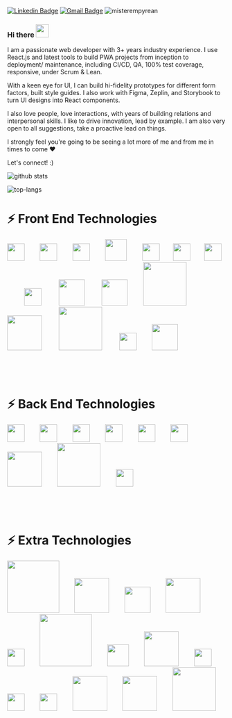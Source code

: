[![Linkedin Badge](https://img.shields.io/badge/-carlbowen-blue?style=flat-square&logo=Linkedin&logoColor=white&link=https://www.linkedin.com/in/carl-bowen/)](https://www.linkedin.com/in/carl-bowen/)
[![Gmail Badge](https://img.shields.io/badge/-carl@pixelempyrean.com-c14438?style=flat-square&logo=Gmail&logoColor=white&link=mailto:carl@pixelempyrean.com)](mailto:carl@pixelempyrean.com)
<img src="https://komarev.com/ghpvc/?username=misterempyrean" alt="misterempyrean" />

### Hi there <img src="https://raw.githubusercontent.com/MartinHeinz/MartinHeinz/master/wave.gif" width="30px">

I am a passionate web developer with 3+ years industry experience. I use React.js and latest tools to build PWA projects from inception to deployment/ maintenance, including CI/CD, QA, 100% test coverage, responsive, under Scrum & Lean.

With a keen eye for UI, I can build hi-fidelity prototypes for different form factors, built style guides. I also work with Figma, Zeplin, and Storybook to turn UI designs into React components.

I also love people, love interactions, with years of building relations and interpersonal skills. I like to drive innovation, lead by example. I am also very open to all suggestions, take a proactive lead on things.

I strongly feel you're going to be seeing a lot more of me and from me in times to come ❤️

Let's connect! :)

![github stats](https://bad-apple-github-readme.vercel.app/api?show_bg=1&username=misterempyrean)

![top-langs](https://github-readme-stats.vercel.app/api/top-langs?username=misterempyrean)

# ⚡ Front End Technologies
<img src="https://devicons.github.io/devicon/devicon.git/icons/html5/html5-plain.svg" width="40px">&nbsp;&nbsp;&nbsp;&nbsp;&nbsp;&nbsp;&nbsp;&nbsp;
<img src="https://devicons.github.io/devicon/devicon.git/icons/css3/css3-plain.svg" width="40px">&nbsp;&nbsp;&nbsp;&nbsp;&nbsp;&nbsp;&nbsp;&nbsp;
<img src="https://devicons.github.io/devicon/devicon.git/icons/sass/sass-original.svg" width="40px">&nbsp;&nbsp;&nbsp;&nbsp;&nbsp;&nbsp;&nbsp;&nbsp;
<img src="https://spectrum.imgix.net/communities/e8792514-dc32-43ff-a26e-81c85754f193/test.png.0.3184486404030735?w=256&h=256&dpr=2&auto=compress&expires=1592438400000&ixlib=js-1.3.0&s=92c2cfaf13eff60051f30269df519313" width="50px">&nbsp;&nbsp;&nbsp;&nbsp;&nbsp;&nbsp;&nbsp;&nbsp;
<img src="https://devicons.github.io/devicon/devicon.git/icons/javascript/javascript-original.svg" width="40px">&nbsp;&nbsp;&nbsp;&nbsp;&nbsp;&nbsp;&nbsp;
<img src="https://devicons.github.io/devicon/devicon.git/icons/typescript/typescript-original.svg" width="40px">&nbsp;&nbsp;&nbsp;&nbsp;&nbsp;&nbsp;&nbsp;
<img src="https://devicons.github.io/devicon/devicon.git/icons/react/react-original.svg" width="40px">&nbsp;&nbsp;&nbsp;&nbsp;&nbsp;&nbsp;&nbsp;&nbsp;&nbsp;
<img src="https://devicons.github.io/devicon/devicon.git/icons/redux/redux-original.svg" width="40px">&nbsp;&nbsp;&nbsp;&nbsp;&nbsp;&nbsp;&nbsp;&nbsp;&nbsp;
<img src="https://cdn.freebiesupply.com/logos/large/2x/redux-saga-logo-png-transparent.png" width="60px">&nbsp;&nbsp;&nbsp;&nbsp;&nbsp;&nbsp;&nbsp;&nbsp;&nbsp;
<img src="https://upload.wikimedia.org/wikipedia/commons/thumb/8/8e/Nextjs-logo.svg/800px-Nextjs-logo.svg.png" width="60px">&nbsp;&nbsp;&nbsp;&nbsp;&nbsp;&nbsp;&nbsp;&nbsp;
<img src="https://symbols.getvecta.com/stencil_82/65_graphql.e375806f99.svg" width="100px">&nbsp;&nbsp;&nbsp;&nbsp;&nbsp;&nbsp;&nbsp;&nbsp;
<img src="https://upload.wikimedia.org/wikipedia/commons/thumb/e/e0/Git-logo.svg/1280px-Git-logo.svg.png" width="80px">&nbsp;&nbsp;&nbsp;&nbsp;&nbsp;&nbsp;&nbsp;&nbsp;&nbsp;
<img src="https://encrypted-tbn0.gstatic.com/images?q=tbn%3AANd9GcRweE92ETil_kLy8x7jyM11saNlFC-0q4xEzQ&usqp=CAU" width="100px">&nbsp;&nbsp;&nbsp;&nbsp;&nbsp;&nbsp;&nbsp;&nbsp;&nbsp;
<img src="https://4.bp.blogspot.com/-LiJZ5I8E7K8/XIe_GeI5glI/AAAAAAAAIuw/4Awu8j8r0P8TKBXzyxyslHEfplOlK9-6QCK4BGAYYCw/s1600/icon%2Bfigma%2Bvector.png" width="40px">&nbsp;&nbsp;&nbsp;&nbsp;&nbsp;&nbsp;&nbsp;&nbsp;
<img src="https://miro.medium.com/max/3150/2*Quf1FX2VLly-mpdP9_M4Tw.png" width="60px">&nbsp;&nbsp;&nbsp;&nbsp;&nbsp;&nbsp;&nbsp;&nbsp;

&nbsp;

&nbsp; 

# ⚡ Back End Technologies
<img src="https://devicons.github.io/devicon/devicon.git/icons/nodejs/nodejs-plain.svg" width="40px">&nbsp;&nbsp;&nbsp;&nbsp;&nbsp;&nbsp;&nbsp;&nbsp;
<img src="https://devicons.github.io/devicon/devicon.git/icons/python/python-plain.svg" width="40px">&nbsp;&nbsp;&nbsp;&nbsp;&nbsp;&nbsp;&nbsp;&nbsp;
<img src="https://devicons.github.io/devicon/devicon.git/icons/express/express-original.svg" width="40px">&nbsp;&nbsp;&nbsp;&nbsp;&nbsp;&nbsp;&nbsp;&nbsp;
<img src="https://devicons.github.io/devicon/devicon.git/icons/redis/redis-original.svg" width="40px">&nbsp;&nbsp;&nbsp;&nbsp;&nbsp;&nbsp;&nbsp;&nbsp;
<img src="https://devicons.github.io/devicon/devicon.git/icons/postgresql/postgresql-original.svg" width="40px">&nbsp;&nbsp;&nbsp;&nbsp;&nbsp;&nbsp;&nbsp;&nbsp;
<img src="https://devicons.github.io/devicon/devicon.git/icons/mongodb/mongodb-original.svg" width="40px">&nbsp;&nbsp;&nbsp;&nbsp;&nbsp;&nbsp;&nbsp;&nbsp;
<img src="https://symbols-electrical.getvecta.com/stencil_80/56_flask.3a79b5a056.svg" width="80px">&nbsp;&nbsp;&nbsp;&nbsp;&nbsp;&nbsp;&nbsp;&nbsp;
<img src="https://www.vitoshacademy.com/wp-content/uploads/2015/05/sqlalchemy-logo1.png" width="100px">&nbsp;&nbsp;&nbsp;&nbsp;&nbsp;&nbsp;&nbsp;&nbsp;
<img src="https://devicons.github.io/devicon/devicon.git/icons/amazonwebservices/amazonwebservices-original.svg" width="40px">&nbsp;&nbsp;&nbsp;&nbsp;&nbsp;&nbsp;&nbsp;&nbsp;


&nbsp;

&nbsp; 


# ⚡ Extra Technologies
<img src="https://miro.medium.com/max/1400/1*I1bJuD1D5G2FvWP5IVyyFQ.png" width="120px">&nbsp;&nbsp;&nbsp;&nbsp;&nbsp;&nbsp;&nbsp;&nbsp;
<img src="https://scholarblogs.emory.edu/lits/files/2019/03/atomicdesign.png" width="80px">&nbsp;&nbsp;&nbsp;&nbsp;&nbsp;&nbsp;&nbsp;&nbsp;
<img src="https://devicons.github.io/devicon/devicon.git/icons/npm/npm-original-wordmark.svg" width="60px">&nbsp;&nbsp;&nbsp;&nbsp;&nbsp;&nbsp;&nbsp;&nbsp;
<img src="https://symbols.getvecta.com/stencil_85/19_jest.54571e35bb.svg" width="80px">&nbsp;&nbsp;&nbsp;&nbsp;&nbsp;&nbsp;&nbsp;&nbsp;
<img src="https://cdn.clipart.email/095fcdee50930516a38eeee67f0186fd_airbnb-logo-media-social-icon_512-512.png" width="40px">&nbsp;&nbsp;&nbsp;&nbsp;&nbsp;&nbsp;&nbsp;&nbsp;
<img src="https://automationpanda.files.wordpress.com/2018/07/cypress-io-logo-social-share-e1532238308348.png?w=620" width="120px">&nbsp;&nbsp;&nbsp;&nbsp;&nbsp;&nbsp;&nbsp;&nbsp;
<img src="https://200ok.ch/img/technologies/react-testing-library.png" width="50px">&nbsp;&nbsp;&nbsp;&nbsp;&nbsp;&nbsp;&nbsp;&nbsp;
<img src="https://symbols.getvecta.com/stencil_79/70_eslint.724801c144.svg" width="80px">&nbsp;&nbsp;&nbsp;&nbsp;&nbsp;&nbsp;&nbsp;&nbsp;
<img src="https://unitejs.com/assets/logos/tslint.png" width="40px">&nbsp;&nbsp;&nbsp;&nbsp;&nbsp;&nbsp;&nbsp;&nbsp;
<img src="https://cdn.worldvectorlogo.com/logos/stylelint.svg" width="40px">&nbsp;&nbsp;&nbsp;&nbsp;&nbsp;&nbsp;&nbsp;&nbsp;
<img src="https://prettier.io/icon.png" width="40px">&nbsp;&nbsp;&nbsp;&nbsp;&nbsp;&nbsp;&nbsp;&nbsp;
<img src="https://cdn.worldvectorlogo.com/logos/pwa-logo.svg" width="80px">&nbsp;&nbsp;&nbsp;&nbsp;&nbsp;&nbsp;&nbsp;&nbsp;
<img src="https://upload.wikimedia.org/wikipedia/commons/thumb/e/ef/Octicons-logo-github.svg/1024px-Octicons-logo-github.svg.png" width="80px">&nbsp;&nbsp;&nbsp;&nbsp;&nbsp;&nbsp;&nbsp;&nbsp;
<img src="https://www.webpagetest.org/tips_data/google_developers_logo.png" width="100px">&nbsp;&nbsp;&nbsp;&nbsp;&nbsp;&nbsp;&nbsp;&nbsp;
